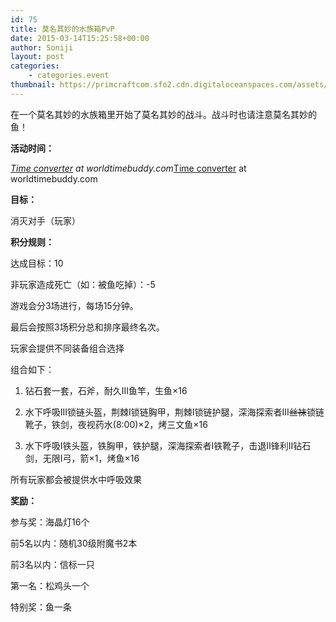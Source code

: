 ```yaml
---
id: 75
title: 莫名其妙的水族箱PvP
date: 2015-03-14T15:25:58+00:00
author: Soniji
layout: post
categories: 
    - categories.event
thumbnail: https://primcraftcom.sfo2.cdn.digitaloceanspaces.com/assets/wp-content/uploads/2015/03/2015-03-14_15.54.46.png
---
```

  
在一个莫名其妙的水族箱里开始了莫名其妙的战斗。战斗时也请注意莫名其妙的鱼！

**活动时间：**

<span class="wtb-ew-v1" style="width: 100%; display:inline-block; overflow-y: auto;"><script src="http://www.worldtimebuddy.com/event_widget.js?h=5391959&md=3/14/2015&mt=21.50&ml=1.00&sts=0&sln=0&wt=ew-ltc"></script><i><a target="_blank" href="http://www.worldtimebuddy.com/">Time converter</a> at worldtimebuddy.com</i><noscript><a href="http://www.worldtimebuddy.com/">Time converter</a> at worldtimebuddy.com</noscript><script>window[wtb_event_widgets.pop()].init()</script></span>

**目标：**
  
消灭对手（玩家）

**积分规则：**
  
达成目标：10
  
非玩家造成死亡（如：被鱼吃掉）：-5

游戏会分3场进行，每场15分钟。
  
最后会按照3场积分总和排序最终名次。
  
玩家会提供不同装备组合选择
  
组合如下：
  
1. 钻石套一套，石斧，耐久III鱼竿，生鱼×16
  
2. 水下呼吸III锁链头盔，荆棘I锁链胸甲，荆棘I锁链护腿，深海探索者III<del>丝袜</del>锁链靴子，铁剑，夜视药水(8:00)×2，烤三文鱼×16
  
3. 水下呼吸I铁头盔，铁胸甲，铁护腿，深海探索者I铁靴子，击退II锋利II钻石剑，无限I弓，箭×1，烤鱼×16
  
所有玩家都会被提供水中呼吸效果

**奖励：**
  
参与奖：海晶灯16个
  
前5名以内：随机30级附魔书2本
  
前3名以内：信标一只
  
第一名：松鸡头一个
  
特别奖：鱼一条